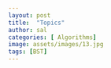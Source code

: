 ```yaml
---
layout: post
title:  "Topics"
author: sal
categories: [ Algorithms]
image: assets/images/13.jpg
tags: [BST]
---
```

### 
